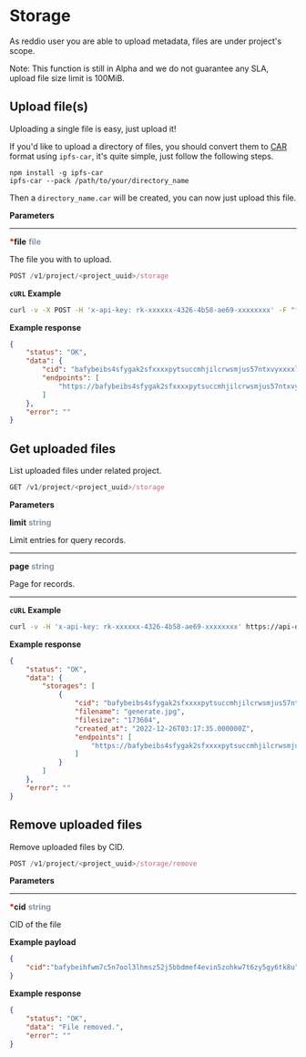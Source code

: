 # Storage

As reddio user you are able to upload metadata, files are under project's scope.

Note: This function is still in Alpha and we do not guarantee any SLA, upload file size limit is 100MiB.

## Upload file(s)

Uploading a single file is easy, just upload it!

If you'd like to upload a directory of files, you should convert them to [CAR](https://ipld.io/specs/transport/car/) format using `ipfs-car`, it's quite simple, just follow the following steps.

```
npm install -g ipfs-car
ipfs-car --pack /path/to/your/directory_name
```

Then a `directory_name.car` will be created, you can now just upload this file.


**Parameters**

---
<strong style='color:red'>*</strong>**file** <strong style='color:#8792a2'>file</strong>

The file you with to upload.

```jsx
POST /v1/project/<project_uuid>/storage
```

**`cURL` Example**
```sh
curl -v -X POST -H 'x-api-key: rk-xxxxxx-4326-4b58-ae69-xxxxxxxx' -F "file=@directory_name.car" https://api-dev.reddio.com/v1/project/8e179868-c7ca-49bc-afd7-c178b7b8cf15/storage
```

**Example response**
```json
{
    "status": "OK",
    "data": {
        "cid": "bafybeibs4sfygak2sfxxxxpytsuccmhjilcrwsmjus57ntxvyxxxxlpddq",
        "endpoints": [
            "https://bafybeibs4sfygak2sfxxxxpytsuccmhjilcrwsmjus57ntxvyxxxxlpddq.ipfs.nftstorage.link/"
        ]
    },
    "error": ""
}
```

## Get uploaded files

List uploaded files under related project.

```jsx
GET /v1/project/<project_uuid>/storage
```
**Parameters**


**limit** <strong style='color:#8792a2'>string</strong>

Limit entries for query records.

---

**page** <strong style='color:#8792a2'>string</strong>

Page for records.

---

**`cURL` Example**
```sh
curl -v -H 'x-api-key: rk-xxxxxx-4326-4b58-ae69-xxxxxxxx' https://api-dev.reddio.com/v1/project/8e179868-c7ca-49bc-afd7-c178b7b8cf15/storage
```

**Example response**
```json
{
    "status": "OK",
    "data": {
        "storages": [
            {
                "cid": "bafybeibs4sfygak2sfxxxxpytsuccmhjilcrwsmjus57ntxvyxxxxlpddq",
                "filename": "generate.jpg",
                "filesize": "173604",
                "created_at": "2022-12-26T03:17:35.000000Z",
                "endpoints": [
                    "https://bafybeibs4sfygak2sfxxxxpytsuccmhjilcrwsmjus57ntxvyxxxxlpddq.ipfs.nftstorage.link/"
                ]
            }
        ]
    },
    "error": ""
}
```

## Remove uploaded files

Remove uploaded files by CID.

```jsx
POST /v1/project/<project_uuid>/storage/remove
```

**Parameters**

---

<strong style='color:red'>*</strong>**cid** <strong style='color:#8792a2'>string</strong>

CID of the file

**Example payload**
```json
{
    "cid":"bafybeihfwm7c5n7ool3lhmsz52j5bbdmef4evin5zohkw7t6zy5gy6tk8u"
}
```

**Example response**
```json
{
    "status": "OK",
    "data": "File removed.",
    "error": ""
}
```